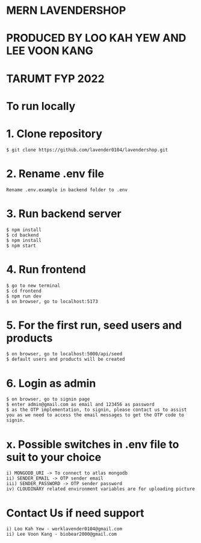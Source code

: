 # MERN LAVENDERSHOP

# PRODUCED BY LOO KAH YEW AND LEE VOON KANG

# TARUMT FYP 2022

# To run locally

# 1. Clone repository

    $ git clone https://github.com/lavender0104/lavendershop.git

# 2. Rename .env file

    Rename .env.example in backend folder to .env

# 3. Run backend server

    $ npm install
    $ cd backend
    $ npm install
    $ npm start

# 4. Run frontend

    $ go to new terminal
    $ cd frontend
    $ npm run dev
    $ on browser, go to localhost:5173

# 5. For the first run, seed users and products

    $ on browser, go to localhost:5000/api/seed
    $ default users and products will be created

# 6. Login as admin

    $ on browser, go to signin page
    $ enter admin@gmail.com as email and 123456 as password
    $ as the OTP implementation, to signin, please contact us to assist you as we need to access the email messages to get the OTP code to signin.

# x. Possible switches in .env file to suit to your choice

    i) MONGODB_URI -> To connect to atlas mongodb
    ii) SENDER_EMAIL -> OTP sender email
    iii) SENDER_PASSWORD -> OTP sender password
    iv) CLOUDINARY related environment variables are for uploading picture

# Contact Us if need support

    i) Loo Kah Yew - worklavender0104@gmail.com
    ii) Lee Voon Kang - biobear2000@gmail.com
